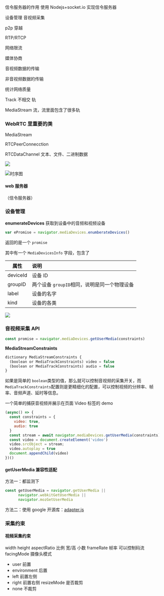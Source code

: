信令服务器的作用
使用 Nodejs+socket.io 实现信令服务器

设备管理
音视频采集

p2p 穿越

RTP/RTCP

网络限流

媒体协商

音视频数据的传输

非音视频数据的传输

统计网络质量

Track 
不相交 轨

MediaStream
流，流里面包含了很多轨

### WebRTC 里重要的类
MediaStream

RTCPeerConnecction

RTCDataChannel
文本、文件、二进制数据

![](http://cdn.liwuhou.cn/tmp/20220319180208.png)

![时序图](http://cdn.liwuhou.cn/tmp/20220319180537.png)

#### web 服务器
（信令服务器）

### 设备管理

**enumerateDevices**
获取到设备中的音频和视频设备

```js
var ePromise = navigator.mediaDevices.enumberateDevices()
```

返回的是一个 `promise`

其中有一个 `MediaDevicesInfo` 字段，包含了

| 属性     | 说明                                         |
| -------- |:-------------------------------------------- |
| deviceId | 设备 ID                                      |
| groupID  | 两个设备 `groupID`相同，说明是同一个物理设备 |
| label    | 设备的名字                                   |
| kind     | 设备的各类                                   |

![](http://cdn.liwuhou.cn/tmp/20220321233718.png)

### 音视频采集 API

```js
const promise = navigator.mediaDevices.getUserMedia(constraints)
```

**MediaStreamConstraints**
``` js
dictionary MediaStreamConstraints {
  (boolean or MediaTrackConstraints) video = false
  (boolean or MediaTrackConstraints) audio = false
}
```

如果是简单的 `boolean`类型的值，那么就可以控制音视频的采集开关，而`MediaTrackConstraints`配置则是更精细化的配置，可以控制视频的分辨率、帧率、音频声道、延时等信息。

一个简单的捕获音视频并展示在页面 Video 标签的 demo

```js
(async() => {
  const constraints = {
    video: true,
    audio: true
  }
  const stream = await navigator.mediaDevices.getUserMedia(constraints)
  const video = document.createElement('video')
  video.srcObject = stream;
  video.autoplay = true
  document.appendChild(video)
})()
```

#### getUserMedia 兼容性适配
方法一：都监测下
```js
const getUserMedia = navigator.getUserMedia ||
      navigator.webkitGetUserMedia ||
      navigator.mozGetUserMedia
```

方法二：使用 google 开源库：[adapter.js](https://github.com/webrtchacks/adapter)

### 采集约束
#### 视频采集约束
width
height
aspectRatio  比例 宽/高 小数
frameRate 帧率 可以控制码流
facingMode 摄像头模式
  - user 前置
  - environment 后置
  - left 前置左侧
  - right 前置右侧
resizeMode 是否裁剪
  - none 不裁剪